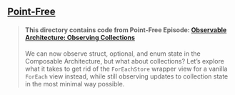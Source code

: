 ## [Point-Free](https://www.pointfree.co)

> #### This directory contains code from Point-Free Episode: [Observable Architecture: Observing Collections](https://www.pointfree.co/episodes/ep263-observable-architecture-observing-collections)
>
> We can now observe struct, optional, and enum state in the Composable Architecture, but what about collections? Let’s explore what it takes to get rid of the `ForEachStore` wrapper view for a vanilla `ForEach` view instead, while still observing updates to collection state in the most minimal way possible.
